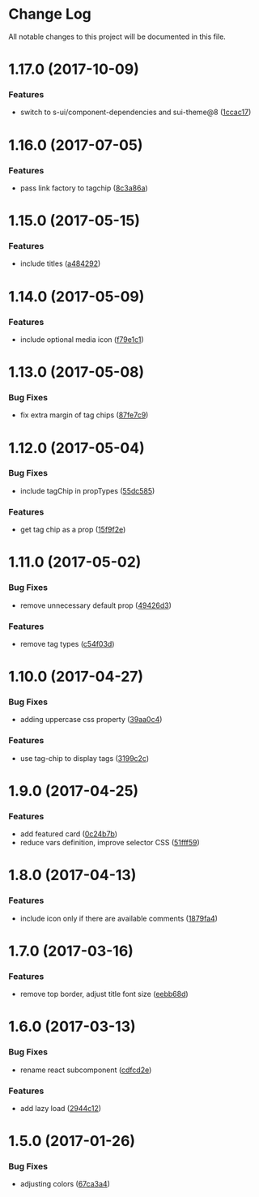 # Change Log

All notable changes to this project will be documented in this file.

<a name="1.17.0"></a>
# 1.17.0 (2017-10-09)


### Features

* switch to s-ui/component-dependencies and sui-theme@8 ([1ccac17](https://github.com/SUI-Components/sui-components/commit/1ccac17))



<a name="1.16.0"></a>
# 1.16.0 (2017-07-05)


### Features

* pass link factory to tagchip ([8c3a86a](https://github.com/SUI-Components/sui-components/commit/8c3a86a))



<a name="1.15.0"></a>
# 1.15.0 (2017-05-15)


### Features

* include titles ([a484292](https://github.com/SUI-Components/sui-components/commit/a484292))



<a name="1.14.0"></a>
# 1.14.0 (2017-05-09)


### Features

* include optional media icon ([f79e1c1](https://github.com/SUI-Components/sui-components/commit/f79e1c1))



<a name="1.13.0"></a>
# 1.13.0 (2017-05-08)


### Bug Fixes

* fix extra margin of tag chips ([87fe7c9](https://github.com/SUI-Components/sui-components/commit/87fe7c9))



<a name="1.12.0"></a>
# 1.12.0 (2017-05-04)


### Bug Fixes

* include tagChip in propTypes ([55dc585](https://github.com/SUI-Components/sui-components/commit/55dc585))


### Features

* get tag chip as a prop ([15f9f2e](https://github.com/SUI-Components/sui-components/commit/15f9f2e))



<a name="1.11.0"></a>
# 1.11.0 (2017-05-02)


### Bug Fixes

* remove unnecessary default prop ([49426d3](https://github.com/SUI-Components/sui-components/commit/49426d3))


### Features

* remove tag types ([c54f03d](https://github.com/SUI-Components/sui-components/commit/c54f03d))



<a name="1.10.0"></a>
# 1.10.0 (2017-04-27)


### Bug Fixes

* adding uppercase css property ([39aa0c4](https://github.com/SUI-Components/sui-components/commit/39aa0c4))


### Features

* use tag-chip to display tags ([3199c2c](https://github.com/SUI-Components/sui-components/commit/3199c2c))



<a name="1.9.0"></a>
# 1.9.0 (2017-04-25)


### Features

* add featured card ([0c24b7b](https://github.com/SUI-Components/sui-components/commit/0c24b7b))
* reduce vars definition, improve selector CSS ([51fff59](https://github.com/SUI-Components/sui-components/commit/51fff59))



<a name="1.8.0"></a>
# 1.8.0 (2017-04-13)


### Features

* include icon only if there are available comments ([1879fa4](https://github.com/SUI-Components/sui-components/commit/1879fa4))



<a name="1.7.0"></a>
# 1.7.0 (2017-03-16)


### Features

* remove top border, adjust title font size ([eebb68d](https://github.com/SUI-Components/sui-components/commit/eebb68d))



<a name="1.6.0"></a>
# 1.6.0 (2017-03-13)


### Bug Fixes

* rename react subcomponent ([cdfcd2e](https://github.com/SUI-Components/sui-components/commit/cdfcd2e))


### Features

* add lazy load ([2944c12](https://github.com/SUI-Components/sui-components/commit/2944c12))



<a name="1.5.0"></a>
# 1.5.0 (2017-01-26)


### Bug Fixes

* adjusting colors ([67ca3a4](https://github.com/SUI-Components/sui-components/commit/67ca3a4))



